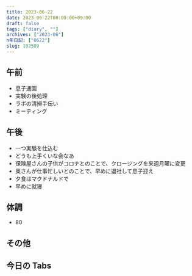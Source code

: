 ```yaml
---
title: 2023-06-22
date: 2023-06-22T00:00:00+09:00
draft: false
tags: ["diary", ""]
archives: ["2023-06"]
n年日記: ["0622"]
slug: 102509
---
```


## 午前

- 息子通園
- 実験の後処理
- ラボの清掃手伝い
- ミーティング

## 午後

- 一つ実験を仕込む
- どうも上手くいな会なあ
- 保険屋さんの子供がコロナとのことで、クロージングを来週月曜に変更
- 奥さんが仕事忙しいとのことで、早めに退社して息子迎え
- 夕食はマクドナルドで
- 早めに就寝

## 体調

- 80

## その他

## 今日の Tabs
